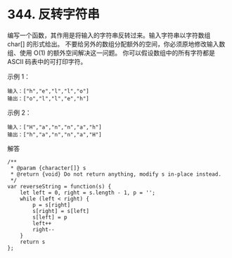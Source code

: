 ﻿# 344. 反转字符串
编写一个函数，其作用是将输入的字符串反转过来。输入字符串以字符数组 char[] 的形式给出。
不要给另外的数组分配额外的空间，你必须原地修改输入数组、使用 O(1) 的额外空间解决这一问题。
你可以假设数组中的所有字符都是 ASCII 码表中的可打印字符。

示例 1：

    输入：["h","e","l","l","o"]
    输出：["o","l","l","e","h"]

示例 2：

    输入：["H","a","n","n","a","h"]
    输出：["h","a","n","n","a","H"]
    
解答

    /**
     * @param {character[]} s
     * @return {void} Do not return anything, modify s in-place instead.
     */
    var reverseString = function(s) {
        let left = 0, right = s.length - 1, p = '';
        while (left < right) {
            p = s[right]
            s[right] = s[left]
            s[left] = p
            left++
            right--
        }
        return s
    };